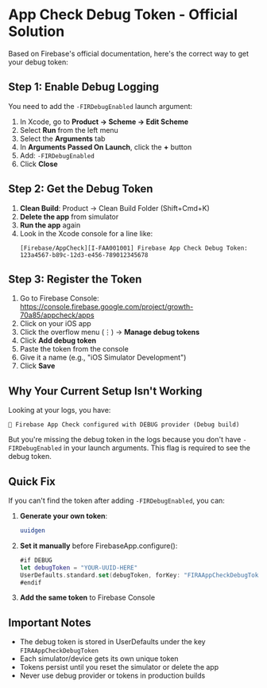 # App Check Debug Token - Official Solution

Based on Firebase's official documentation, here's the correct way to get your debug token:

## Step 1: Enable Debug Logging

You need to add the `-FIRDebugEnabled` launch argument:

1. In Xcode, go to **Product → Scheme → Edit Scheme**
2. Select **Run** from the left menu
3. Select the **Arguments** tab
4. In **Arguments Passed On Launch**, click the **+** button
5. Add: `-FIRDebugEnabled`
6. Click **Close**

## Step 2: Get the Debug Token

1. **Clean Build**: Product → Clean Build Folder (Shift+Cmd+K)
2. **Delete the app** from simulator
3. **Run the app** again
4. Look in the Xcode console for a line like:
   ```
   [Firebase/AppCheck][I-FAA001001] Firebase App Check Debug Token: 123a4567-b89c-12d3-e456-789012345678
   ```

## Step 3: Register the Token

1. Go to Firebase Console: https://console.firebase.google.com/project/growth-70a85/appcheck/apps
2. Click on your iOS app
3. Click the overflow menu (⋮) → **Manage debug tokens**
4. Click **Add debug token**
5. Paste the token from the console
6. Give it a name (e.g., "iOS Simulator Development")
7. Click **Save**

## Why Your Current Setup Isn't Working

Looking at your logs, you have:
```
🔐 Firebase App Check configured with DEBUG provider (Debug build)
```

But you're missing the debug token in the logs because you don't have `-FIRDebugEnabled` in your launch arguments. This flag is required to see the debug token.

## Quick Fix

If you can't find the token after adding `-FIRDebugEnabled`, you can:

1. **Generate your own token**:
   ```bash
   uuidgen
   ```

2. **Set it manually** before FirebaseApp.configure():
   ```swift
   #if DEBUG
   let debugToken = "YOUR-UUID-HERE"
   UserDefaults.standard.set(debugToken, forKey: "FIRAAppCheckDebugToken")
   #endif
   ```

3. **Add the same token** to Firebase Console

## Important Notes

- The debug token is stored in UserDefaults under the key `FIRAAppCheckDebugToken`
- Each simulator/device gets its own unique token
- Tokens persist until you reset the simulator or delete the app
- Never use debug provider or tokens in production builds